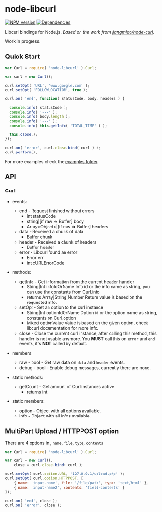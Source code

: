 # node-libcurl

[![NPM version](https://badge.fury.io/js/node-libcurl.svg)](http://badge.fury.io/js/node-libcurl)
[![Dependencies](https://gemnasium.com/JCMais/node-libcurl.png)](https://gemnasium.com/JCMais/node-libcurl)

Libcurl bindings for Node.js.
_Based on the work from [jiangmiao/node-curl](https://github.com/jiangmiao/node-curl)._

Work in progress.

## Quick Start

  ```javascript
  var Curl = require( 'node-libcurl' ).Curl;

  var curl = new Curl();

  curl.setOpt( 'URL', 'www.google.com' );
  curl.setOpt( 'FOLLOWLOCATION', true );

  curl.on( 'end', function( statusCode, body, headers ) {

  	console.info( statusCode );
  	console.info( '---' );
  	console.info( body.length );
  	console.info( '---' );
  	console.info( this.getInfo( 'TOTAL_TIME' ) );

  	this.close();
  });

  curl.on( 'error', curl.close.bind( curl ) );
  curl.perform();
  ```

For more examples check the [examples folder](examples).

## API

### Curl

* events:
  * end - Request finished without errors
    * int statusCode
    * string|[if raw => Buffer] body
    * Array\<Object>|[if raw => Buffer] headers
  * data - Received a chunk of data
    * Buffer chunk
  * header - Received a chunk of headers
    * Buffer header
  * error - Libcurl found an error
    * Error err
    * int cURLErrorCode

* methods:
  * getInfo - Get information from the current header handler
    * String|Int infoIdOrName      Info id or the info name as string, you can use the constants from Curl.info
    * returns Array|String|Number  Return value is based on the requested info.
  * setOpt - Set an option to the curl instance
    * String|Int optionIdOrName    Option id or the option name as string, constants on Curl.option
    * Mixed optionValue            Value is based on the given option, check libcurl documentation for more info.
  * close - Close the current curl instance, after calling this method, this handler is not usable anymore. You **MUST** call this on `error` and `end` events, it's **NOT** called by default.

* members:
  * raw - bool - Get raw data on `data` and `header` events.
  * debug - bool - Enable debug messages, currently there are none.

* static methods:
  * getCount - Get amount of Curl instances active
    * returns int

* static members:
  * option - Object with all options available.
  * info - Object with all infos available.

## MultiPart Upload / HTTPPOST option

There are 4 options in , `name`, `file`, `type`, `contents`

```javascript
var Curl = require( 'node-libcurl' ).Curl;

var curl = new Curl(),
    close = curl.close.bind( curl );

curl.setOpt( curl.option.URL, '127.0.0.1/upload.php' );
curl.setOpt( curl.option.HTTPPOST, [
    { name: 'input-name', file: '/file/path', type: 'text/html' },
    { name: 'input-name2', contents: 'field-contents' }
]);

curl.on( 'end', close );
curl.on( 'error', close );
```
